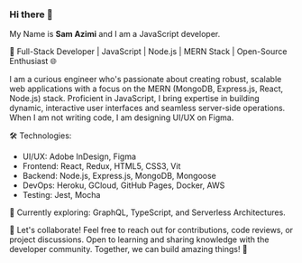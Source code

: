 ### Hi there 👋
My Name is <strong>Sam Azimi</strong> and I am a JavaScript developer.

🚀 Full-Stack Developer | JavaScript | Node.js | MERN Stack | Open-Source Enthusiast 🌐

I am a curious engineer who's passionate about creating robust, scalable web applications with a focus on the MERN (MongoDB, Express.js, React, Node.js) stack. Proficient in JavaScript, I bring expertise in building dynamic, interactive user interfaces and seamless server-side operations. When I am not writing code, I am designing UI/UX on Figma.

🛠️ Technologies:
- UI/UX: Adobe InDesign, Figma
- Frontend: React, Redux, HTML5, CSS3, Vit
- Backend: Node.js, Express.js, MongoDB, Mongoose
- DevOps: Heroku, GCloud, GitHub Pages, Docker, AWS
- Testing: Jest, Mocha

🌱 Currently exploring: GraphQL, TypeScript, and Serverless Architectures.

👥 Let's collaborate! Feel free to reach out for contributions, code reviews, or project discussions. Open to learning and sharing knowledge with the developer community. Together, we can build amazing things! 🚀

